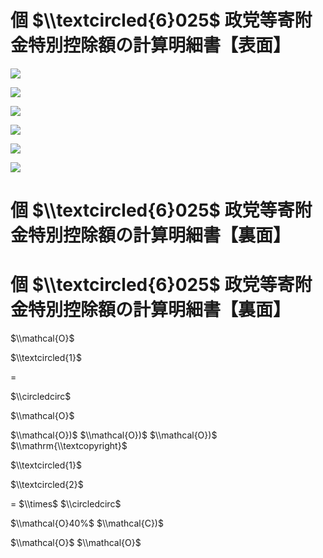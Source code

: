 # 個 $\\textcircled{6}025$ 政党等寄附金特別控除額の計算明細書【表面】

![](https://www.nta.go.jp/tmp/abc8a3da-ea0b-4553-a7fe-0fc06e9c4538/images/4cbad06d4a8fc48732c512bc641f2c06851be9deb7d7954b0e2e319cb603faae.jpg)

![](https://www.nta.go.jp/tmp/abc8a3da-ea0b-4553-a7fe-0fc06e9c4538/images/9941d96f2be18e9363d323ecf53cb2bae59685eb6548f89ce311f2e01f2f3b48.jpg)

![](https://www.nta.go.jp/tmp/abc8a3da-ea0b-4553-a7fe-0fc06e9c4538/images/97b75683c7701d4440efc0a858e9c1dbec50e585f8326addd4971b89c7435686.jpg)

![](https://www.nta.go.jp/tmp/abc8a3da-ea0b-4553-a7fe-0fc06e9c4538/images/6ea1b70032c2a68bdd3f77c41ee525cecb851043e6e83709749ea3974911ead1.jpg)

![](https://www.nta.go.jp/tmp/abc8a3da-ea0b-4553-a7fe-0fc06e9c4538/images/1f3e4c1320987a4642bea209e0b05ccdc07b4511c1f95634f84ac7b97fc6e2e2.jpg)

![](https://www.nta.go.jp/tmp/abc8a3da-ea0b-4553-a7fe-0fc06e9c4538/images/6eb30caad61bce96f9f2b6cf661e810bd069ebb0adb171296cc42d6bb1b6a559.jpg)

# 個 $\\textcircled{6}025$ 政党等寄附金特別控除額の計算明細書【裏面】

# 個 $\\textcircled{6}025$ 政党等寄附金特別控除額の計算明細書【裏面】

$\\mathcal{O}$

$\\textcircled{1}$

$=$

$\\circledcirc$

$\\mathcal{O}$

$\\mathcal{O})$ $\\mathcal{O})$ $\\mathcal{O})$ $\\mathrm{\\textcopyright}$ $%40,%$

$\\textcircled{1}$

$\\textcircled{2}$

$=$ $\\times$ $\\circledcirc$

$\\mathcal{O}40%$ $\\mathcal{C})$

$\\mathcal{O}$ $\\mathcal{O}$